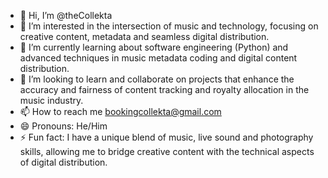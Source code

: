 - 👋 Hi, I’m @theCollekta
- 👀 I’m interested in the intersection of music and technology, focusing on creative content, metadata and seamless digital distribution.
- 🌱 I’m currently learning about software engineering (Python) and advanced techniques in music metadata coding and digital content distribution.
- 💞️ I’m looking to learn and collaborate on projects that enhance the accuracy and fairness of content tracking and royalty allocation in the music industry.
- 📫 How to reach me bookingcollekta@gmail.com
- 😄 Pronouns: He/Him
- ⚡ Fun fact: I have a unique blend of music, live sound and photography skills, allowing me to bridge creative content with the technical aspects of digital distribution.

<!---
Collekta/Collekta is a ✨ special ✨ repository because its `README.md` (this file) appears on your GitHub profile.
You can click the Preview link to take a look at your changes.
--->
